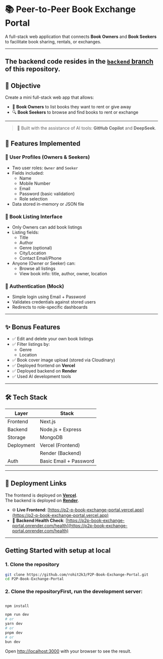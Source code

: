 

# 📚 Peer-to-Peer Book Exchange Portal

A full-stack web application that connects **Book Owners** and **Book Seekers** to facilitate book sharing, rentals, or exchanges.

---
The backend code resides in the [`backend` branch](https://github.com/rohit2k3/P2P-Book-Exchange-Portal/tree/backend) of this repository.
---
## 🎯 Objective

Create a mini full-stack web app that allows:
- 📖 **Book Owners** to list books they want to rent or give away
- 🔍 **Book Seekers** to browse and find books to rent or exchange

---

> 🧠 Built with the assistance of AI tools: **GitHub Copilot** and **DeepSeek**.

## 🚀 Features Implemented

### 👤 User Profiles (Owners & Seekers)
- Two user roles: `Owner` and `Seeker`
- Fields included:
  - Name
  - Mobile Number
  - Email
  - Password (basic validation)
  - Role selection
- Data stored in-memory or JSON file

### 📘 Book Listing Interface
- Only Owners can add book listings
- Listing fields:
  - Title
  - Author
  - Genre (optional)
  - City/Location
  - Contact Email/Phone
- Anyone (Owner or Seeker) can:
  - Browse all listings
  - View book info: title, author, owner, location

### 🔐 Authentication (Mock)
- Simple login using Email + Password
- Validates credentials against stored users
- Redirects to role-specific dashboards

---

## ✨ Bonus Features

- ✅ Edit and delete your own book listings
- ✅ Filter listings by:
  - Genre
  - Location
- ✅ Book cover image upload (stored via Cloudinary)
- ✅ Deployed frontend on **Vercel**
- ✅ Deployed backend on **Render**
- ✅ Used AI development tools

---

## 🛠️ Tech Stack

| Layer      | Stack                     |
|------------|---------------------------|
| Frontend   | Next.js                   |
| Backend    | Node.js + Express         |
| Storage    | MongoDB                   |
| Deployment | Vercel (Frontend)         |
|            | Render (Backend)          |
| Auth       | Basic Email + Password    |

---

## 🔗 Deployment Links

The frontend is deployed on **[Vercel](https://vercel.com)**.  
The backend is deployed on **[Render](https://render.com)**.

- 🌐 **Live Frontend**: [https://p2-p-book-exchange-portal.vercel.app](https://p2-p-book-exchange-portal.vercel.app)
- 🔗 **Backend Health Check**: [https://p2p-book-exchange-portal.onrender.com/health](https://p2p-book-exchange-portal.onrender.com/health)

---


## Getting Started with setup at local

### 1. Clone the repository

```bash
git clone https://github.com/rohit2k3/P2P-Book-Exchange-Portal.git
cd P2P-Book-Exchange-Portal
```
### 2. Clone the repositoryFirst, run the development server:

```bash

npm install

npm run dev
# or
yarn dev
# or
pnpm dev
# or
bun dev
```

Open [http://localhost:3000](http://localhost:3000) with your browser to see the result.


